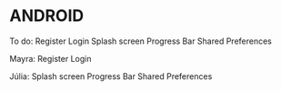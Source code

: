 # ANDROID

To do:
         Register
         Login
         Splash screen
         Progress Bar
         Shared Preferences




Mayra:
        Register
        Login


Júlia:
         Splash screen
         Progress Bar
         Shared Preferences
  
